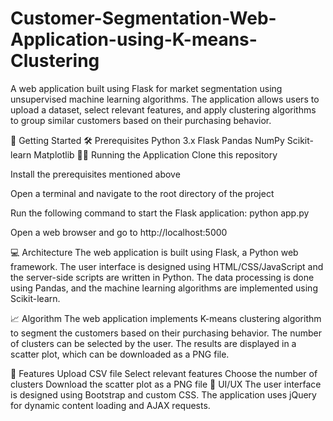 # Customer-Segmentation-Web-Application-using-K-means-Clustering
A web application built using Flask for market segmentation using unsupervised machine learning algorithms. The application allows users to upload a dataset, select relevant features, and apply clustering algorithms to group similar customers based on their purchasing behavior.


🚀 Getting Started
🛠️ Prerequisites
Python 3.x
Flask
Pandas
NumPy
Scikit-learn
Matplotlib
🏃‍♀️ Running the Application
Clone this repository

Install the prerequisites mentioned above

Open a terminal and navigate to the root directory of the project

Run the following command to start the Flask application: python app.py

Open a web browser and go to http://localhost:5000

💻 Architecture
The web application is built using Flask, a Python web framework. The user interface is designed using HTML/CSS/JavaScript and the server-side scripts are written in Python. The data processing is done using Pandas, and the machine learning algorithms are implemented using Scikit-learn.

📈 Algorithm
The web application implements K-means clustering algorithm to segment the customers based on their purchasing behavior. The number of clusters can be selected by the user. The results are displayed in a scatter plot, which can be downloaded as a PNG file.

🌟 Features
Upload CSV file
Select relevant features
Choose the number of clusters
Download the scatter plot as a PNG file
🎨 UI/UX
The user interface is designed using Bootstrap and custom CSS. The application uses jQuery for dynamic content loading and AJAX requests.
